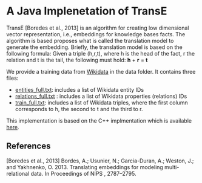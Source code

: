 # A Java Implenetation of TransE 

TransE [Boredes et al., 2013] is an algorithm for creating low dimensional vector representation, i.e., embeddings for knowledge bases facts. 
The algorithm is based proposes what is called the translation model to generate the embedding. 
Briefly, the translation model is based on the following formula: Given a triple (h,r,t), where h is the head of the fact, r the relation and t is the tail, the following must hold: **h** + **r** = **t** 


We provide a training data from [Wikidata](https://www.wikidata.org/) in the data folder. It contains three files:

* [entities_full.txt](data/entities_full.txt): includes a list of Wikidata entity IDs
* [relations_full.txt](data/relations_full.txt) :  includes a list of Wikidata properties (relations) IDs
* [train_full.txt](data/train_full.txt): includes a list of Wikidata triples, where the first column corresponds to h, the second to t and the third to r.

This implementation is based on the C++ implmentation which is available [here](https://github.com/Mrlyk423/Relation_Extraction).
## References

[Boredes et al., 2013] Bordes, A.; Usunier, N.; Garcia-Duran, A.; Weston, J.; and Yakhnenko, O. 2013. Translating embeddings for modeling multi-relational data. In Proceedings of NIPS , 2787–2795.
